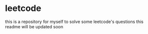 # leetcode
this is a repository for myself to solve some leetcode's questions
this readme will be updated soon
